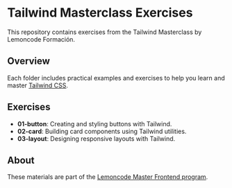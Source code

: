 # Tailwind Masterclass Exercises

This repository contains exercises from the Tailwind Masterclass by Lemoncode Formación.

## Overview

Each folder includes practical examples and exercises to help you learn and master [Tailwind CSS](https://tailwindcss.com/).

## Exercises

- **01-button**: Creating and styling buttons with Tailwind.
- **02-card**: Building card components using Tailwind utilities.
- **03-layout**: Designing responsive layouts with Tailwind.

## About

These materials are part of the [Lemoncode Master Frontend program](https://lemoncode.net/master-frontend#master-frontend/inicio).
